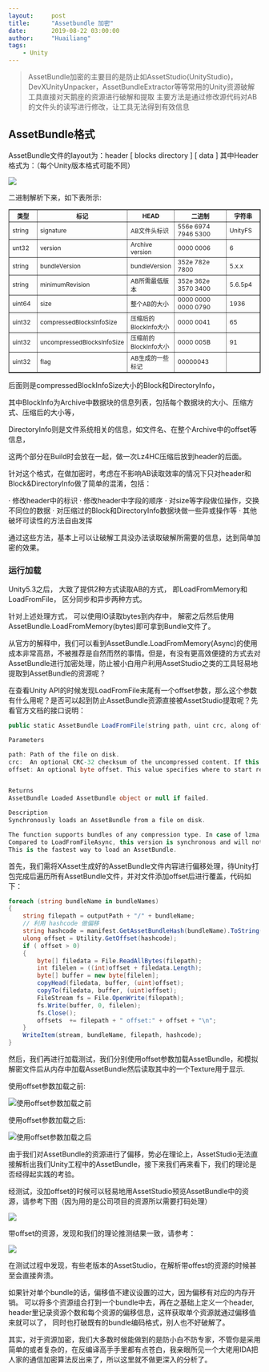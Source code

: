 ```yaml
---
layout:     post
title:      "Assetbundle 加密"
date:       2019-08-22 03:00:00
author:     "Huailiang"
tags:
    - Unity
---
```



> AssetBundle加密的主要目的是防止如AssetStudio(UnityStudio)，DevXUnityUnpacker，AssetBundleExtractor等等常用的Unity资源破解工具直接对天鹅座的资源进行破解和提取
主要方法是通过修改源代码对AB的文件头的读写进行修改，让工具无法得到有效信息

## AssetBundle格式

AssetBundle文件的layout为：header [ blocks directory ] [ data ]
其中Header格式为：（每个Unity版本格式可能不同）

![](/img/post-unity/ab1.png)


二进制解析下来，如下表所示:

<table border="1" style="font-size:12px">
 <tr>
    <th width="62">类型</th>
    <th>标记</th>
    <th>HEAD</th>
    <th width="184">二进制</th>
    <th  width="84">字符串</th>
</tr>
<tr>
    <td>string</td>
    <td>signature</td>
    <td>AB文件头标识</td>
    <td>556e 6974 7946 5300</td>
    <td>UnityFS</td>
</tr>            
<tr>
    <td>unt32</td>
    <td>version</td>
    <td>Archive version</td>
    <td>0000 0006</td>
    <td>6</td>
</tr>   
<tr>
    <td>string</td>
    <td>bundleVersion</td>
    <td>bundleVersion</td>
    <td>352e 782e 7800</td>
    <td>5.x.x</td>
</tr>   
<tr>
    <td>string</td>
    <td>minimumRevision</td>
    <td>AB所需最低版本</td>
    <td>352e 362e 3570 3400</td>
    <td>5.6.5p4</td>
</tr>   
<tr>
    <td>uint64</td>
    <td>size</td>
    <td>整个AB的大小</td>
    <td>0000 0000 0000 0790</td>
    <td>1936</td>
</tr>   
<tr>
    <td>uint32</td>
    <td>compressedBlocksInfoSize</td>
    <td>压缩后的BlockInfo大小</td>
    <td>0000 0041</td>
    <td>65</td>
</tr>   
<tr>
    <td>uint32</td>
    <td>uncompressedBlocksInfoSize</td>
    <td>压缩前的BlockInfo大小 </td>
    <td>0000 005B</td>
    <td>91</td>
</tr>   
<tr>
    <td>uint32 </td>
    <td>flag</td>
    <td>AB生成的一些标记</td>
    <td>00000043</td>
    <td></td>
</tr>   
</table>



后面则是compressedBlockInfoSize大小的Block和DirectoryInfo，


其中BlockInfo为Archive中数据块的信息列表，包括每个数据块的大小、压缩方式、压缩后的大小等，

DirectoryInfo则是文件系统相关的信息，如文件名、在整个Archive中的offset等信息，

这两个部分在Build时会放在一起，做一次Lz4HC压缩后放到header的后面。
 
针对这个格式，在做加密时，考虑在不影响AB读取效率的情况下只对header和Block&DirectoryInfo做了简单的混淆，包括：

· 修改header中的标识
· 修改header中字段的顺序
· 对size等字段做位操作，交换不同位的数据
· 对压缩过的Block和DirectoryInfo数据块做一些异或操作等
· 其他破坏可读性的方法自由发挥

通过这些方法，基本上可以让破解工具没办法读取破解所需要的信息，达到简单加密的效果。


### 运行加载

Unity5.3之后， 大致了提供2种方式读取AB的方式， 即LoadFromMemory和LoadFromFile， 区分同步和异步两种方式。

针对上述处理方式， 可以使用IO读取bytes到内存中， 解密之后然后使用AssetBundle.LoadFromMemory(bytes)即可拿到Bundle文件了。

从官方的解释中，我们可以看到AssetBundle.LoadFromMemory(Async)的使用成本非常高昂，不被推荐是自然而然的事情。但是，有没有更高效便捷的方式去对AssetBundle进行加密处理，防止被小白用户利用AssetStudio之类的工具轻易地提取到AssetBundle的资源呢？



在查看Unity API的时候发现LoadFromFile末尾有一个offset参数，那么这个参数有什么用呢？是否可以起到防止AssetBundle资源直接被AssetStudio提取呢？先看官方文档的接口说明：

```cs
public static AssetBundle LoadFromFile(string path, uint crc, along offset);

Parameters

path: Path of the file on disk.
crc:  An optional CRC-32 checksum of the uncompressed content. If this is non-zero, then the content will be compared against the checksum before loading it, and give an error if it does not match.
offset:	An optional byte offset. This value specifies where to start reading the AssetBundle from.


Returns
AssetBundle Loaded AssetBundle object or null if failed.

Description
Synchronously loads an AssetBundle from a file on disk.

The function supports bundles of any compression type. In case of lzma compression, the data will be decompressed to the memory. Uncompressed and chunk-compressed bundles can be read directly from disk.
Compared to LoadFromFileAsync, this version is synchronous and will not return until it is done creating the AssetBundle object.
This is the fastest way to load an AssetBundle.
```

首先，我们需将XAsset生成好的AssetBundle文件内容进行偏移处理，待Unity打包完成后遍历所有AssetBundle文件，并对文件添加offset后进行覆盖，代码如下：

```cs
foreach (string bundleName in bundleNames)
{
    string filepath = outputPath + "/" + bundleName;
    // 利用 hashcode 做偏移 
    string hashcode = manifest.GetAssetBundleHash(bundleName).ToString();
    ulong offset = Utility.GetOffset(hashcode);
    if ( offset > 0)
    {
        byte[] filedata = File.ReadAllBytes(filepath);
        int filelen = ((int)offset + filedata.Length);
        byte[] buffer = new byte[filelen];
        copyHead(filedata, buffer, (uint)offset);
        copyTo(filedata, buffer, (uint)offset);
        FileStream fs = File.OpenWrite(filepath);
        fs.Write(buffer, 0, filelen);
        fs.Close();
        offsets  += filepath + " offset:" + offset + "\n";
    }
    WriteItem(stream, bundleName, filepath, hashcode);
}
```
然后，我们再进行加载测试，我们分别使用offset参数加载AssetBundle，和模拟解密文件后从内存中加载AssetBundle然后读取其中的一个Texture用于显示.

使用offset参数加载之前:

![使用offset参数加载之前](/img/post-unity/ab2.jpeg)


使用offset参数加载之后:

![使用offset参数加载之后](/img/post-unity/ab3.jpeg)


由于我们对AssetBundle的资源进行了偏移，势必在理论上，AssetStudio无法直接解析出我们Unity工程中的AssetBundle，接下来我们再来看下，我们的理论是否经得起实践的考验。

经测试，没加offset的时候可以轻易地用AssetStudio预览AssetBundle中的资源，请参考下图（因为用的是公司项目的资源所以需要打码处理）

![](/img/post-unity/ab4.jpeg)


带offset的资源，发现和我们的理论推测结果一致，请参考：

![](/img/post-unity/ab5.jpeg)


在测试过程中发现，有些老版本的AssetStudio，在解析带offest的资源的时候甚至会直接奔溃。

如果针对单个bundle的话，偏移值不建议设置的过大，因为偏移有对应的内存开销。 可以将多个资源组合打到一个bundle中去，再在之基础上定义一个header, header里记录资源个数和每个资源的偏移信息，这样获取单个资源就通过偏移值来就可以了， 同时也打破既有的bundle编码格式，别人也不好破解了。 

其实，对于资源加密，我们大多数时候能做到的是防小白不防专家，不管你是采用简单的或者复杂的，在反编译高手手里都有点苍白，我亲眼所见一个大佬用IDA把人家的通信加密算法反出来了，所以这里就不做更深入的分析了。